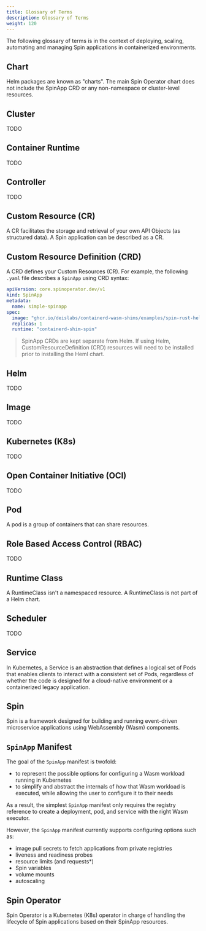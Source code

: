 ```yaml
---
title: Glossary of Terms
description: Glossary of Terms
weight: 120
---
```


The following glossary of terms is in the context of deploying, scaling, automating and managing Spin applications in containerized environments.

## Chart

Helm packages are known as "charts". The main Spin Operator chart does not include the SpinApp CRD or any non-namespace or cluster-level resources.

## Cluster

TODO

## Container Runtime

TODO

## Controller

TODO

## Custom Resource (CR)

A CR facilitates the storage and retrieval of your own API Objects (as structured data). A Spin application can be described as a CR.

## Custom Resource Definition (CRD)

A CRD defines your Custom Resources (CR). For example, the following `.yaml` file describes a `SpinApp` using CRD syntax:

```yaml
apiVersion: core.spinoperator.dev/v1
kind: SpinApp
metadata:
  name: simple-spinapp
spec:
  image: "ghcr.io/deislabs/containerd-wasm-shims/examples/spin-rust-hello:v0.10.0"
  replicas: 1
  runtime: "containerd-shim-spin"
```

> SpinApp CRDs are kept separate from Helm. If using Helm, CustomResourceDefinition (CRD) resources will need to be installed prior to installing the Heml chart.

## Helm

TODO

## Image

TODO

## Kubernetes (K8s)

TODO

## Open Container Initiative (OCI)

TODO

## Pod

A pod is a group of containers that can share resources.

## Role Based Access Control (RBAC)

TODO

## Runtime Class

A RuntimeClass isn't a namespaced resource. A RuntimeClass is not part of a Helm chart.

## Scheduler

TODO

## Service

In Kubernetes, a Service is an abstraction that defines a logical set of Pods that enables clients to interact with a consistent set of Pods, regardless of whether the code is designed for a cloud-native environment or a containerized legacy application.

## Spin

Spin is a framework designed for building and running event-driven microservice applications using WebAssembly (Wasm) components.

## `SpinApp` Manifest

The goal of the `SpinApp` manifest is twofold:

- to represent the possible options for configuring a Wasm workload running in Kubernetes
- to simplify and abstract the internals of _how_ that Wasm workload is executed, while
  allowing the user to configure it to their needs

As a result, the simplest `SpinApp` manifest only requires the registry reference to create a deployment, pod, and service with the right Wasm executor.

However, the `SpinApp` manifest currently supports configuring options such as:

- image pull secrets to fetch applications from private registries
- liveness and readiness probes
- resource limits (and requests\*)
- Spin variables
- volume mounts
- autoscaling

## Spin Operator

Spin Operator is a Kubernetes (K8s) operator in charge of handling the lifecycle of Spin applications based on their SpinApp resources.

